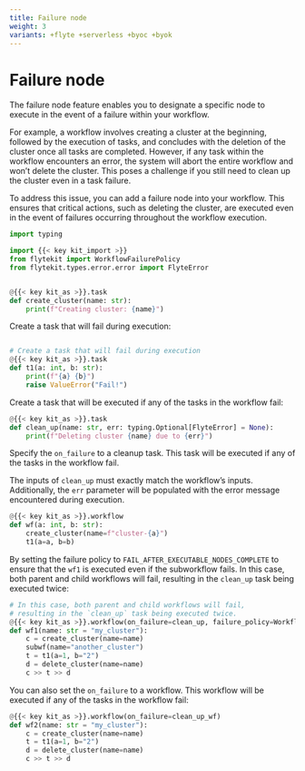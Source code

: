 ```yaml
---
title: Failure node
weight: 3
variants: +flyte +serverless +byoc +byok
---
```


# Failure node

The failure node feature enables you to designate a specific node to execute in the event of a failure within your workflow.

For example, a workflow involves creating a cluster at the beginning, followed by the execution of tasks, and concludes with the deletion of the cluster once all tasks are completed.
However, if any task within the workflow encounters an error, the system will abort the entire workflow and won’t delete the cluster.
This poses a challenge if you still need to clean up the cluster even in a task failure.

To address this issue, you can add a failure node into your workflow.
This ensures that critical actions, such as deleting the cluster, are executed even in the event of failures occurring throughout the workflow execution.


```python
import typing

import {{< key kit_import >}}
from flytekit import WorkflowFailurePolicy
from flytekit.types.error.error import FlyteError


@{{< key kit_as >}}.task
def create_cluster(name: str):
    print(f"Creating cluster: {name}")
```

Create a task that will fail during execution:

```python

# Create a task that will fail during execution
@{{< key kit_as >}}.task
def t1(a: int, b: str):
    print(f"{a} {b}")
    raise ValueError("Fail!")
```

Create a task that will be executed if any of the tasks in the workflow fail:

```python
@{{< key kit_as >}}.task
def clean_up(name: str, err: typing.Optional[FlyteError] = None):
    print(f"Deleting cluster {name} due to {err}")
```

Specify the `on_failure` to a cleanup task. This task will be executed if any of the tasks in the workflow fail.

The inputs of `clean_up` must exactly match the workflow’s inputs.
Additionally, the `err` parameter will be populated with the error message encountered during execution.

```python
@{{< key kit_as >}}.workflow
def wf(a: int, b: str):
    create_cluster(name=f"cluster-{a}")
    t1(a=a, b=b)
```

By setting the failure policy to `FAIL_AFTER_EXECUTABLE_NODES_COMPLETE` to ensure that the `wf1` is executed even if the subworkflow fails.
In this case, both parent and child workflows will fail, resulting in the `clean_up` task being executed twice:

```python
# In this case, both parent and child workflows will fail,
# resulting in the `clean_up` task being executed twice.
@{{< key kit_as >}}.workflow(on_failure=clean_up, failure_policy=WorkflowFailurePolicy.FAIL_AFTER_EXECUTABLE_NODES_COMPLETE)
def wf1(name: str = "my_cluster"):
    c = create_cluster(name=name)
    subwf(name="another_cluster")
    t = t1(a=1, b="2")
    d = delete_cluster(name=name)
    c >> t >> d
```

You can also set the `on_failure` to a workflow.
This workflow will be executed if any of the tasks in the workflow fail:

```python
@{{< key kit_as >}}.workflow(on_failure=clean_up_wf)
def wf2(name: str = "my_cluster"):
    c = create_cluster(name=name)
    t = t1(a=1, b="2")
    d = delete_cluster(name=name)
    c >> t >> d
```
